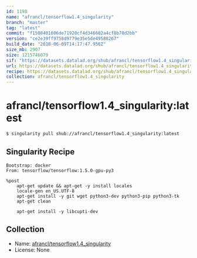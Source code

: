 ```yaml
---
id: 1198
name: "afrancl/tensorflow1.4_singularity"
branch: "master"
tag: "latest"
commit: "f1508401606de71920cf4d346602a4cf8b70d2bb"
version: "ce2e39ff9758d9779e35e5de49588267"
build_date: "2018-06-09T14:17:47.956Z"
size_mb: 2907
size: 1215746079
sif: "https://datasets.datalad.org/shub/afrancl/tensorflow1.4_singularity/latest/2018-06-09-f1508401-ce2e39ff/ce2e39ff9758d9779e35e5de49588267.simg"
url: https://datasets.datalad.org/shub/afrancl/tensorflow1.4_singularity/latest/2018-06-09-f1508401-ce2e39ff/
recipe: https://datasets.datalad.org/shub/afrancl/tensorflow1.4_singularity/latest/2018-06-09-f1508401-ce2e39ff/Singularity
collection: afrancl/tensorflow1.4_singularity
---
```


# afrancl/tensorflow1.4_singularity:latest

```bash
$ singularity pull shub://afrancl/tensorflow1.4_singularity:latest
```

## Singularity Recipe

```singularity
Bootstrap: docker
From: tensorflow/tensorflow:1.5.0-gpu-py3

%post
    apt-get update && apt-get -y install locales
    locale-gen en_US.UTF-8
    apt-get install -y git wget python3-dev python3-pip python3-tk
    apt-get clean

    apt-get install -y libcupti-dev
```

## Collection

 - Name: [afrancl/tensorflow1.4_singularity](https://github.com/afrancl/tensorflow1.4_singularity)
 - License: None

